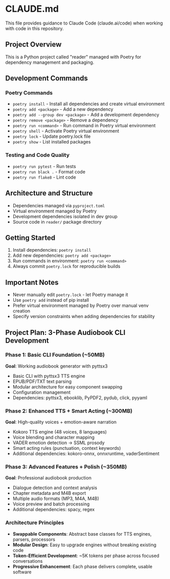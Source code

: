 # CLAUDE.md

This file provides guidance to Claude Code (claude.ai/code) when working with code in this repository.

## Project Overview

This is a Python project called "reader" managed with Poetry for dependency management and packaging.

## Development Commands

### Poetry Commands
- `poetry install` - Install all dependencies and create virtual environment
- `poetry add <package>` - Add a new dependency
- `poetry add --group dev <package>` - Add a development dependency
- `poetry remove <package>` - Remove a dependency
- `poetry run <command>` - Run command in Poetry virtual environment
- `poetry shell` - Activate Poetry virtual environment
- `poetry lock` - Update poetry.lock file
- `poetry show` - List installed packages

### Testing and Code Quality
- `poetry run pytest` - Run tests
- `poetry run black .` - Format code
- `poetry run flake8` - Lint code

## Architecture and Structure

- Dependencies managed via `pyproject.toml`
- Virtual environment managed by Poetry
- Development dependencies isolated in dev group
- Source code in `reader/` package directory

## Getting Started

1. Install dependencies: `poetry install`
2. Add new dependencies: `poetry add <package>`
3. Run commands in environment: `poetry run <command>`
4. Always commit `poetry.lock` for reproducible builds

## Important Notes

- Never manually edit `poetry.lock` - let Poetry manage it
- Use `poetry add` instead of pip install
- Prefer virtual environment managed by Poetry over manual venv creation
- Specify version constraints when adding dependencies for stability

## Project Plan: 3-Phase Audiobook CLI Development

### Phase 1: Basic CLI Foundation (~50MB)
**Goal**: Working audiobook generator with pyttsx3
- Basic CLI with pyttsx3 TTS engine
- EPUB/PDF/TXT text parsing
- Modular architecture for easy component swapping
- Configuration management
- Dependencies: pyttsx3, ebooklib, PyPDF2, pydub, click, pyyaml

### Phase 2: Enhanced TTS + Smart Acting (~300MB)
**Goal**: High-quality voices + emotion-aware narration
- Kokoro TTS engine (48 voices, 8 languages)
- Voice blending and character mapping
- VADER emotion detection → SSML prosody
- Smart acting rules (punctuation, context keywords)
- Additional dependencies: kokoro-onnx, onnxruntime, vaderSentiment

### Phase 3: Advanced Features + Polish (~350MB)
**Goal**: Professional audiobook production
- Dialogue detection and context analysis
- Chapter metadata and M4B export
- Multiple audio formats (MP3, M4A, M4B)
- Voice preview and batch processing
- Additional dependencies: spacy, regex

### Architecture Principles
- **Swappable Components**: Abstract base classes for TTS engines, parsers, processors
- **Modular Design**: Easy to upgrade engines without breaking existing code
- **Token-Efficient Development**: ~5K tokens per phase across focused conversations
- **Progressive Enhancement**: Each phase delivers complete, usable software